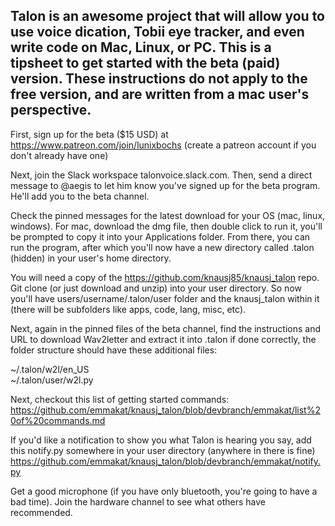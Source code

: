 ## Talon is an awesome project that will allow you to use voice dication, Tobii eye tracker, and even write code on Mac, Linux, or PC. This is a tipsheet to get started with the beta (paid) version. These instructions do not apply to the free version, and are written from a mac user's perspective.   

First, sign up for the beta ($15 USD) at https://www.patreon.com/join/lunixbochs (create a patreon account if you don't already have one)  

Next, join the Slack workspace talonvoice.slack.com. Then, send a direct message to @aegis to let him know you've signed up for the beta program. He'll add you to the beta channel.  

Check the pinned messages for the latest download for your OS (mac, linux, windows). For mac, download the dmg file, then double click to run it, you'll be prompted to copy it into your Applications folder. From there, you can run the program, after which you'll now have a new directory called .talon (hidden) in your user's home directory. 

You will need a copy of the https://github.com/knausj85/knausj_talon repo. Git clone (or just download and unzip) into your user directory. So now you'll have users/username/.talon/user folder and the knausj_talon within it (there will be subfolders like apps, code, lang, misc, etc).  

Next, again in the pinned files of the beta channel, find the instructions and URL to download Wav2letter and extract it into .talon if done correctly, the folder structure should have these additional files:  

~/.talon/w2l/en_US  
~/.talon/user/w2l.py  

Next, checkout this list of getting started commands: https://github.com/emmakat/knausj_talon/blob/devbranch/emmakat/list%20of%20commands.md  

If you'd like a notification to show you what Talon is hearing you say, add this notify.py somewhere in your user directory (anywhere in there is fine) https://github.com/emmakat/knausj_talon/blob/devbranch/emmakat/notify.py

Get a good microphone (if you have only bluetooth, you're going to have a bad time). Join the hardware channel to see what others have recommended.


